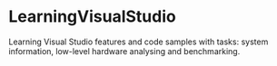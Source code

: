 # LearningVisualStudio

Learning Visual Studio features and code samples with tasks:
system information, low-level hardware analysing and benchmarking.

